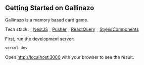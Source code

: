 ## Getting Started on Gallinazo

Gallinazo is a memory based card game.

Tech stack:
_ [NextJS](https://nextjs.org/)
_ [Pusher](https://pusher.com/)
_ [ReactQuery](https://tanstack.com/query/v4/)
_ [StyledComponents](https://styled-components.com/)

First, run the development server:

```bash
vercel dev
```

Open [http://localhost:3000](http://localhost:3000) with your browser to see the result.
